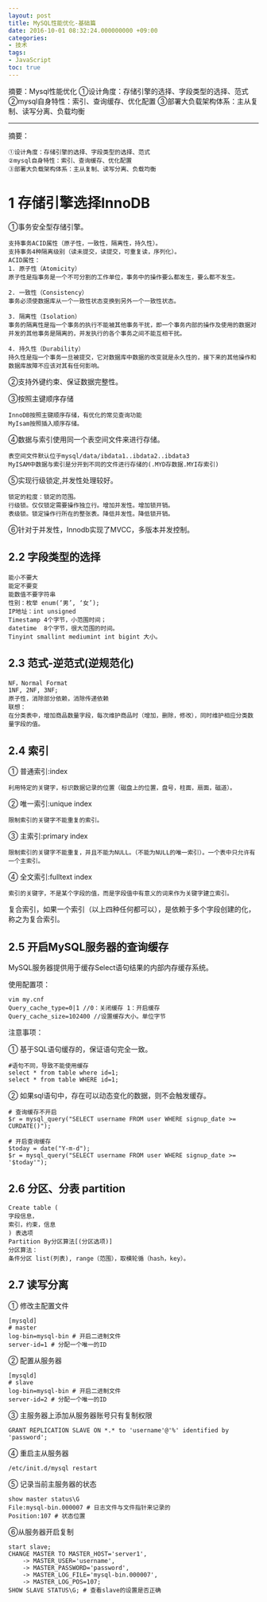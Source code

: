 ```yaml
---
layout: post
title: MySQL性能优化-基础篇
date: 2016-10-01 08:32:24.000000000 +09:00
categories:
- 技术
tags:
- JavaScript
toc: true
---
```

摘要：Mysql性能优化 ①设计角度：存储引擎的选择、字段类型的选择、范式 ②mysql自身特性：索引、查询缓存、优化配置 ③部署大负载架构体系：主从复制、读写分离、负载均衡

---
摘要：
```
①设计角度：存储引擎的选择、字段类型的选择、范式
②mysql自身特性：索引、查询缓存、优化配置
③部署大负载架构体系：主从复制、读写分离、负载均衡
```
# 1 存储引擎选择InnoDB
①事务安全型存储引擎。
```
支持事务ACID属性（原子性，一致性，隔离性，持久性）。
支持事务4种隔离级别（读未提交，读提交，可重复读，序列化）。
ACID属性：
1. 原子性（Atomicity）
原子性是指事务是一个不可分割的工作单位，事务中的操作要么都发生，要么都不发生。

2. 一致性（Consistency）
事务必须使数据库从一个一致性状态变换到另外一个一致性状态。

3. 隔离性（Isolation）
事务的隔离性是指一个事务的执行不能被其他事务干扰，即一个事务内部的操作及使用的数据对并发的其他事务是隔离的，并发执行的各个事务之间不能互相干扰。

4. 持久性（Durability）
持久性是指一个事务一旦被提交，它对数据库中数据的改变就是永久性的，接下来的其他操作和数据库故障不应该对其有任何影响。
```
②支持外键约束、保证数据完整性。

③按照主键顺序存储

```
InnoDB按照主键顺序存储，有优化的常见查询功能
MyIsam按照插入顺序存储。
```
④数据与索引使用同一个表空间文件来进行存储。

```
表空间文件默认位于mysql/data/ibdata1..ibdata2..ibdata3
MyISAM中数据与索引是分开到不同的文件进行存储的(.MYD存数据.MYI存索引)
```
⑤实现行级锁定,并发性处理较好。
```
锁定的粒度：锁定的范围。
行级锁。仅仅锁定需要操作独立行。增加并发性。增加锁开销。
表级锁。锁定操作行所在的整张表。降低并发性。降低锁开销。
```
⑥针对于并发性，Innodb实现了MVCC，多版本并发控制。
## 2.2 字段类型的选择
```
能小不要大
能定不要变
能数值不要字符串
性别：枚举 enum(‘男’, ‘女’);
IP地址：int unsigned
Timestamp 4个字节，小范围时间；
datetime  8个字节，很大范围的时间。
Tinyint smallint mediumint int bigint 大小。
```
## 2.3 范式-逆范式(逆规范化)
```
NF，Normal Format
1NF, 2NF, 3NF;
原子性，消除部分依赖，消除传递依赖
联想：
在分类表中，增加商品数量字段，每次维护商品时（增加，删除，修改），同时维护相应分类数量字段的值。
```
## 2.4 索引
① 普通索引:index

```
利用特定的关键字，标识数据记录的位置（磁盘上的位置，盘号，柱面，扇面，磁道）。
```

② 唯一索引:unique index

```
限制索引的关键字不能重复的索引。

```
③ 主索引:primary index

```
限制索引的关键字不能重复，并且不能为NULL。（不能为NULL的唯一索引）。一个表中只允许有一个主索引。
```
④ 全文索引:fulltext index

```
索引的关键字，不是某个字段的值，而是字段值中有意义的词来作为关键字建立索引。
```

复合索引，如果一个索引（以上四种任何都可以），是依赖于多个字段创建的化，称之为复合索引。

## 2.5 开启MySQL服务器的查询缓存

MySQL服务器提供用于缓存Select语句结果的内部内存缓存系统。

使用配置项：

```
vim my.cnf
Query_cache_type=0|1 //0：关闭缓存 1：开启缓存
Query_cache_size=102400 //设置缓存大小。单位字节
```
注意事项：

① 基于SQL语句缓存的，保证语句完全一致。

```
#语句不同，导致不能使用缓存
select * from table where id=1;
select * from table WHERE id=1;
```
② 如果sql语句中，存在可以动态变化的数据，则不会触发缓存。

```
# 查询缓存不开启
$r = mysql_query("SELECT username FROM user WHERE signup_date >= CURDATE()");

# 开启查询缓存
$today = date("Y-m-d");
$r = mysql_query("SELECT username FROM user WHERE signup_date >= '$today'");
```

## 2.6 分区、分表 partition
```
Create table (
字段信息，
索引，约束，信息
) 表选项
Partition By分区算法[(分区选项)]
分区算法：
条件分区 list(列表), range（范围），取模轮循（hash，key）。
```
## 2.7 读写分离
① 修改主配置文件

```
[mysqld]
# master
log-bin=mysql-bin # 开启二进制文件
server-id=1 # 分配一个唯一的ID
```
② 配置从服务器

```
[mysqld]
# slave
log-bin=mysql-bin # 开启二进制文件
server-id=2 # 分配一个唯一的ID
```

③ 主服务器上添加从服务器账号只有复制权限

```
GRANT REPLICATION SLAVE ON *.* to 'username'@'%' identified by 'password';
```
④ 重启主从服务器

```
/etc/init.d/mysql restart
```

⑤ 记录当前主服务器的状态

```
show master status\G
File:mysql-bin.000007 # 日志文件与文件指针来记录的
Position:107 # 状态位置
```

⑥从服务器开启复制

```
start slave;
CHANGE MASTER TO MASTER_HOST='server1',
    -> MASTER_USER='username',
    -> MASTER_PASSWORD='password',
    -> MASTER_LOG_FILE='mysql-bin.000007',
    -> MASTER_LOG_POS=107;
SHOW SLAVE STATUS\G; # 查看slave的设置是否正确
```


